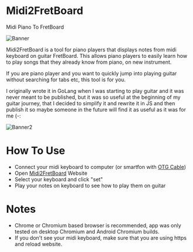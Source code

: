 # Midi2FretBoard

Midi Piano To FretBoard

![Banner](https://i.imgur.com/iFwsHGh.png)

Midi2FretBoard is a tool for piano players that displays notes from midi keyboard on guitar FretBoard. This allows piano players to easily learn how to play songs that they already know from piano, on new instrument.

If you are piano player and you want to quickly jump into playing guitar without searching for tabs etc, this tool is for you.

I originally wrote it in GoLang when I was starting to play guitar and it was never meant to be published, but it was so useful at the beginning of my guitar journey, that I decided to simplify it and rewrite it in JS and then publish it so maybe someone in the future will find it as useful as it was for me (-:

![Banner2](https://i.imgur.com/NQAlc56.png)

# How To Use

- Connect your midi keyboard to computer (or smartfon with [OTG Cable](https://www.google.com/search?q=otg%20image))
- Open [Midi2FretBoard](https://polymeilex.github.io/Midi2FretBoard/) Website
- Select your keyboard and click "set"
- Play your notes on keyboard to see how to play them on guitar

# Notes

- Chrome or Chromium based browser is recommended, app was only tested on desktop Chromium and Android Chromium builds.
- If you don't see your midi keyboard, make sure that you are using https and reload website.


